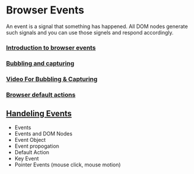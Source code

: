 # Browser Events

An event is a signal that something has happened. All DOM nodes generate such signals and you can use those signels and respond accordingly.


### [Introduction to browser events](http://javascript.info/introduction-browser-events)

### [Bubbling and capturing](http://javascript.info/bubbling-and-capturing)

### [Video For Bubbling & Capturing](https://www.youtube.com/watch?v=F1anRyL37lE&t=2s&list=PLu8EoSxDXHP6CGK4YVJhL_VWetA865GOH&index=26&pbjreload=10)

### [Browser default actions](http://javascript.info/default-browser-action)

## [Handeling Events](http://eloquentjavascript.net/15_event.html)

* Events
* Events and DOM Nodes
* Event Object
* Event propogation
* Default Action
* Key Event
* Pointer Events (mouse click, mouse motion)